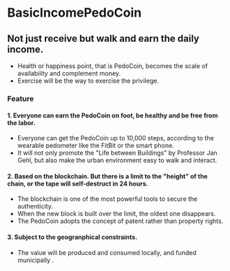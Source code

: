 # BasicIncomePedoCoin

## Not just receive but walk and earn the daily income.
 - Health or happiness point, that is PedoCoin, becomes the scale of availability and complement money.
 - Exercise will be the way to exercise the privilege.

### Feature
#### 1. Everyone can earn the PedoCoin on foot, be healthy and be free from the labor.
 - Everyone can get the PedoCoin up to 10,000 steps, according to the wearable pedometer like the FitBit or the smart phone.
 - It will not only promote the "Life between Buildings" by Professor Jan Gehl,
   but also make the urban environment easy to walk and interact.
#### 2. Based on the blockchain. But there is a limit to the "height" of the chain, or the tape will self-destruct in 24 hours.
 - The blockchain is one of the most powerful tools to secure the authenticity. 
 - When the new block is built over the limit, the oldest one disappears.
 - The PedoCoin adopts the concept of patent rather than property rights.
#### 3. Subject to the geogranphical constraints.
 - The value will be produced and consumed locally, and funded municipally .
